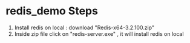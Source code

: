 # redis_demo Steps
1. Install redis on local : download "Redis-x64-3.2.100.zip"
2. Inside zip file click on "redis-server.exe" , it will install redis on local
